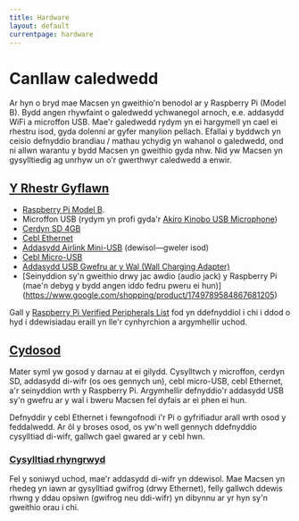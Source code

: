 ```yaml
---
title: Hardware
layout: default
currentpage: hardware
---
```


Canllaw caledwedd
===

Ar hyn o bryd mae Macsen yn gweithio'n benodol ar y Raspberry Pi (Model B). Bydd angen rhywfaint o galedwedd ychwanegol arnoch, e.e. addasydd WiFi a microffon USB. Mae'r galedwedd rydym yn ei hargymell yn cael ei rhestru isod, gyda dolenni ar gyfer manylion pellach. Efallai y byddwch yn ceisio defnyddio brandiau / mathau ychydig yn wahanol o galedwedd, ond ni allwn warantu y bydd Macsen yn gweithio gyda nhw. Nid yw Macsen yn gysylltiedig ag unrhyw un o'r gwerthwyr caledwedd a enwir.

<h2 class="linked" id='complete-list'><a href="#complete-list" title="Permalink to this headline">Y Rhestr Gyflawn</a></h2>

- [Raspberry Pi Model B](https://www.google.com/shopping/product/16525736034140563056).
- Microffon USB (rydym yn profi gyda'r [Akiro Kinobo USB Microphone](http://www.amazon.com/USB-2-0-Microphone-Recognition-Software/%20dp/B008CNZOJY/ref=sr_1_1?s=electronics))
- [Cerdyn SD 4GB](https://www.google.com/shopping/product/4813288882623522717)
- [Cebl Ethernet](https://www.google.com/search?hl=en&amp;tbm=shop&amp;q=ethernet+cable)
- [Addasydd Airlink Mini-USB](https://www.google.com/search?q=Airlink+Mini-USB+Adapter) (dewisol—gweler isod)
- [Cebl Micro-USB](http://www.amazon.com/Monoprice-Male-Micro-28AWG-Cable/dp/B001U3SU8U/ref=pd_sim_pc_1)
- [Addasydd USB Gwefru ar y Wal (Wall Charging Adapter)](https://www.google.com/search?q=USB+wall+charger)
- [Seinyddion sy'n gweithio drwy jac awdio (audio jack) y Raspberry Pi (mae'n debyg y bydd angen iddo fedru pweru ei hun)] (https://www.google.com/shopping/product/1749789584867681205)

Gall y [Raspberry Pi Verified Peripherals List](http://elinux.org/RPi_VerifiedPeripherals) fod  yn ddefnyddiol i chi i ddod o hyd i ddewisiadau eraill yn lle'r cynhyrchion a argymhellir uchod.

<h2 class="linked" id='assembly'><a href="#assembly" title="Permalink to this headline">Cydosod</a></h2>

Mater syml yw gosod y darnau at ei gilydd. Cysylltwch y microffon, cerdyn SD, addasydd di-wifr (os oes gennych un), cebl micro-USB, cebl Ethernet, a'r seinyddion wrth y Raspberry Pi. Argymhellir defnyddio'r addasydd USB sy'n gwefru ar y wal i bweru Macsen fel dyfais ar ei phen ei hun.

Defnyddir y cebl Ethernet  i fewngofnodi i'r Pi o gyfrifiadur arall wrth osod y feddalwedd. Ar ôl y broses osod, os yw'n well gennych ddefnyddio cysylltiad di-wifr, gallwch gael gwared ar y cebl hwn.

<h3 class="linked" id='internet'><a href="#internet" title="Permalink to this headline">Cysylltiad rhyngrwyd</a></h3>

Fel y soniwyd uchod, mae'r addasydd di-wifr yn ddewisol. Mae Macsen yn rhedeg yn iawn ar gysylltiad gwifrog (drwy Ethernet), felly gallwch ddewis rhwng y ddau opsiwn (gwifrog neu ddi-wifr) yn dibynnu ar yr hyn sy'n gweithio orau i chi.
